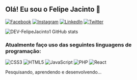 
## Olá! Eu sou o Felipe Jacinto 👋

[![Facebook](https://img.shields.io/badge/Facebook-1877F2?style=for-the-badge&logo=facebook&logoColor=white)](https://www.facebook.com/felipe.jacinto.509/)
[![Instagram](https://img.shields.io/badge/Instagram-E4405F?style=for-the-badge&logo=instagram&logoColor=white)](https://www.instagram.com/felipe_jaciinto/)
[![LinkedIn](https://img.shields.io/badge/LinkedIn-0077B5?style=for-the-badge&logo=linkedin&logoColor=white)](https://www.linkedin.com/in/felipe-jacinto/)
[![Twitter](https://img.shields.io/badge/Twitter-1DA1F2?style=for-the-badge&logo=twitter&logoColor=white)](https://twitter.com/dev_felipej1)

![DEV-FelipeJacinto1 GitHub stats](https://github-readme-stats.vercel.app/api?username=dev-felipejacinto1&show_icons=true&theme=merko&locale=pt-br)

### Atualmente faço uso das seguintes linguagens de programação:
![CSS3](https://img.shields.io/badge/css3-%231572B6.svg?style=for-the-badge&logo=css3&logoColor=white)
![HTML5](https://img.shields.io/badge/html5-%23E34F26.svg?style=for-the-badge&logo=html5&logoColor=white)
![JavaScript](https://img.shields.io/badge/javascript-%23323330.svg?style=for-the-badge&logo=javascript&logoColor=%23F7DF1E)
![PHP](https://img.shields.io/badge/php-%23777BB4.svg?style=for-the-badge&logo=php&logoColor=white)
![React](https://img.shields.io/badge/react-%2320232a.svg?style=for-the-badge&logo=react&logoColor=%2361DAFB)

Pesquisando, aprendendo e desenvolvendo... 
